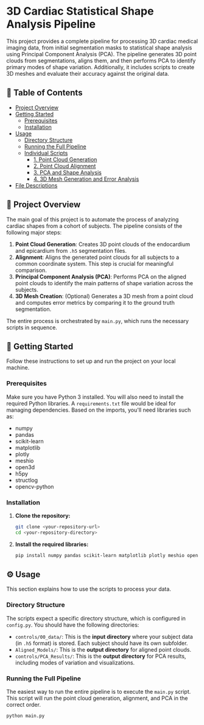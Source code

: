 # 3D Cardiac Statistical Shape Analysis Pipeline

This project provides a complete pipeline for processing 3D cardiac medical imaging data, from initial segmentation masks to statistical shape analysis using Principal Component Analysis (PCA). The pipeline generates 3D point clouds from segmentations, aligns them, and then performs PCA to identify primary modes of shape variation. Additionally, it includes scripts to create 3D meshes and evaluate their accuracy against the original data.

## 📜 Table of Contents

- [Project Overview](#-project-overview)
- [Getting Started](#-getting-started)
  - [Prerequisites](#prerequisites)
  - [Installation](#installation)
- [Usage](#-usage)
  - [Directory Structure](#directory-structure)
  - [Running the Full Pipeline](#running-the-full-pipeline)
  - [Individual Scripts](#individual-scripts)
    - [1. Point Cloud Generation](#1-point-cloud-generation)
    - [2. Point Cloud Alignment](#2-point-cloud-alignment)
    - [3. PCA and Shape Analysis](#3-pca-and-shape-analysis)
    - [4. 3D Mesh Generation and Error Analysis](#4-3d-mesh-generation-and-error-analysis)
- [File Descriptions](#-file-descriptions)

## 🔭 Project Overview

The main goal of this project is to automate the process of analyzing cardiac shapes from a cohort of subjects. The pipeline consists of the following major steps:

1.  **Point Cloud Generation**: Creates 3D point clouds of the endocardium and epicardium from `.h5` segmentation files.
2.  **Alignment**: Aligns the generated point clouds for all subjects to a common coordinate system. This step is crucial for meaningful comparison.
3.  **Principal Component Analysis (PCA)**: Performs PCA on the aligned point clouds to identify the main patterns of shape variation across the subjects.
4.  **3D Mesh Creation**: (Optional) Generates a 3D mesh from a point cloud and computes error metrics by comparing it to the ground truth segmentation.

The entire process is orchestrated by `main.py`, which runs the necessary scripts in sequence.

## 🚀 Getting Started

Follow these instructions to set up and run the project on your local machine.

### Prerequisites

Make sure you have Python 3 installed. You will also need to install the required Python libraries. A `requirements.txt` file would be ideal for managing dependencies. Based on the imports, you'll need libraries such as:

* numpy
* pandas
* scikit-learn
* matplotlib
* plotly
* meshio
* open3d
* h5py
* structlog
* opencv-python

### Installation

1.  **Clone the repository:**
    ```bash
    git clone <your-repository-url>
    cd <your-repository-directory>
    ```

2.  **Install the required libraries:**
    ```bash
    pip install numpy pandas scikit-learn matplotlib plotly meshio open3d h5py structlog opencv-python
    ```

## ⚙️ Usage

This section explains how to use the scripts to process your data.

### Directory Structure

The scripts expect a specific directory structure, which is configured in `config.py`. You should have the following directories:

* `controls/00_data/`: This is the **input directory** where your subject data (in `.h5` format) is stored. Each subject should have its own subfolder.
* `Aligned_Models/`: This is the **output directory** for aligned point clouds.
* `controls/PCA_Results/`: This is the **output directory** for PCA results, including modes of variation and visualizations.

### Running the Full Pipeline

The easiest way to run the entire pipeline is to execute the `main.py` script. This script will run the point cloud generation, alignment, and PCA in the correct order.

```bash
python main.py
